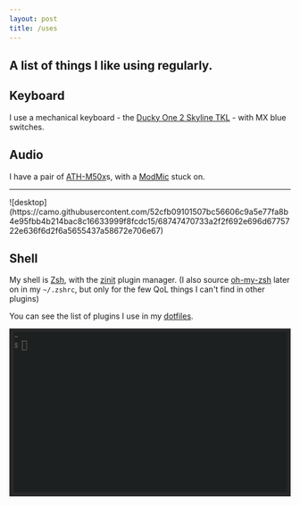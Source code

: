 ```yaml
---
layout: post
title: /uses
---
```

A list of things I like using regularly.
---

## Keyboard
I use a mechanical keyboard - the [Ducky One 2 Skyline TKL](https://www.duckychannel.com.tw/en/Ducky-One2-Skyline-TKL) - with MX blue switches.

## Audio
I have a pair of [ATH-M50x](https://www.audio-technica.com/en-gb/ath-m50x)s, with a [ModMic](https://antlionaudio.com/products/modmic-uni) stuck on.
<hr>
![desktop](https://camo.githubusercontent.com/52cfb09101507bc56606c9a5e77fa8b4e95fbb4b214bac8c16633999f8fcdc15/68747470733a2f2f692e696d6775722e636f6d2f6a5655437a58672e706e67)

## Shell
My shell is [Zsh](http://zsh.sourceforge.net/), with the [zinit](https://github.com/zdharma/zinit) plugin manager. (I also source [oh-my-zsh](https://github.com/ohmyzsh/ohmyzsh) later on in my `~/.zshrc`, but only for the few QoL things I can't find in other plugins)

You can see the list of plugins I use in my [dotfiles](https://github.com/jerbob/dotfiles/blob/master/terminal/zsh/zshrc#L11-L20).

![terminal-1](/assets/terminal_1.gif)
